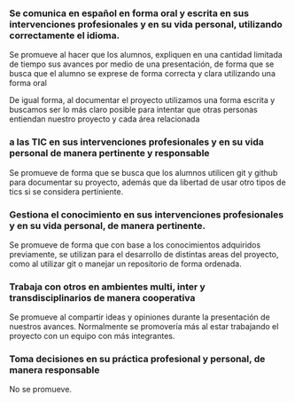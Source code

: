 
### Se comunica en español en forma oral y escrita en sus intervenciones profesionales y en su vida personal, utilizando correctamente el idioma.

Se promueve al hacer que los alumnos, expliquen en una cantidad limitada de tiempo sus avances por medio de una presentación, de forma que se busca que el alumno se exprese de forma correcta y clara utilizando una forma oral

De igual forma, al documentar el proyecto utilizamos una forma escrita y buscamos ser lo más claro posible para intentar que otras personas entiendan nuestro proyecto y cada área relacionada


### a las TIC en sus intervenciones profesionales y en su vida personal de manera pertinente y responsable 

Se promueve de forma que se busca que los alumnos utilicen git y github para documentar su proyecto, además que da libertad de usar otro tipos de tics si se considera pertiniente.

### Gestiona el conocimiento en sus intervenciones profesionales y en su vida personal, de manera pertinente.

Se promueve de forma que con base a los conocimientos adquiridos previamente, se utilizan para el desarrollo de distintas areas del proyecto, como al utilizar git o manejar un repositorio de forma ordenada.

### Trabaja con otros en ambientes multi, inter y transdisciplinarios de manera cooperativa

Se promueve al compartir ideas y opiniones durante la presentación de nuestros avances. Normalmente se promovería más al estar trabajando el proyecto con un equipo con más integrantes.

### Toma decisiones en su práctica profesional y personal, de manera responsable

No se promueve.